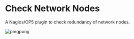 # Check Network Nodes
A Nagios/OP5 plugin to check redundancy of network nodes.

![pingpong](https://i.giphy.com/media/fvA1ieS8rEV8Y/giphy.gif)
